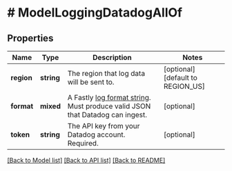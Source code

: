 # # ModelLoggingDatadogAllOf

## Properties

Name | Type | Description | Notes
------------ | ------------- | ------------- | -------------
**region** | **string** | The region that log data will be sent to. | [optional] [default to REGION_US]
**format** | **mixed** | A Fastly [log format string](https://docs.fastly.com/en/guides/custom-log-formats). Must produce valid JSON that Datadog can ingest. | [optional]
**token** | **string** | The API key from your Datadog account. Required. | [optional]

[[Back to Model list]](../../README.md#models) [[Back to API list]](../../README.md#endpoints) [[Back to README]](../../README.md)
